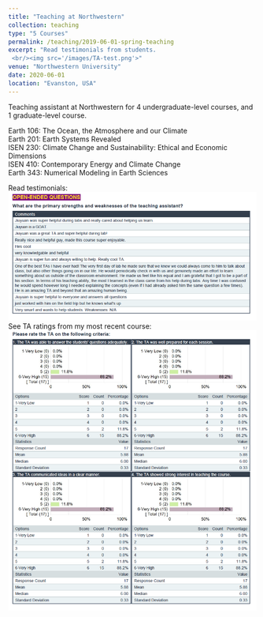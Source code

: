 ```yaml
---
title: "Teaching at Northwestern"
collection: teaching
type: "5 Courses"
permalink: /teaching/2019-06-01-spring-teaching
excerpt: "Read testimonials from students.
 <br/><img src='/images/TA-test.png'>"
venue: "Northwestern University"
date: 2020-06-01
location: "Evanston, USA"
---
```


Teaching assistant at Northwestern for 4 undergraduate-level courses, and 1 graduate-level course.

Earth 106: The Ocean, the Atmosphere and our Climate  
Earth 201: Earth Systems Revealed  
ISEN 230: Climate Change and Sustainability: Ethical and Economic Dimensions  
ISEN 410: Contemporary Energy and Climate Change  
Earth 343: Numerical Modeling in Earth Sciences  

Read testimonials:
<br/><img src='/images/TA-test.png'>
See TA ratings from my most recent course:
<br/><img src='/images/TA-ratings.png'>
